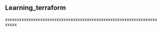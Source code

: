 ## Learning_terraform

xxxxxxxxxxxxxxxxxxxxxxxxxxxxxxxxxxxxxxxxxxxxxxxxxxxxxxxxxxxxxxxxxxxxxx














